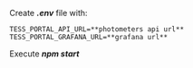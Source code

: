 Create ***.env*** file with:

```
TESS_PORTAL_API_URL=**photometers api url**
TESS_PORTAL_GRAFANA_URL=**grafana url**
```

Execute ***npm start***
